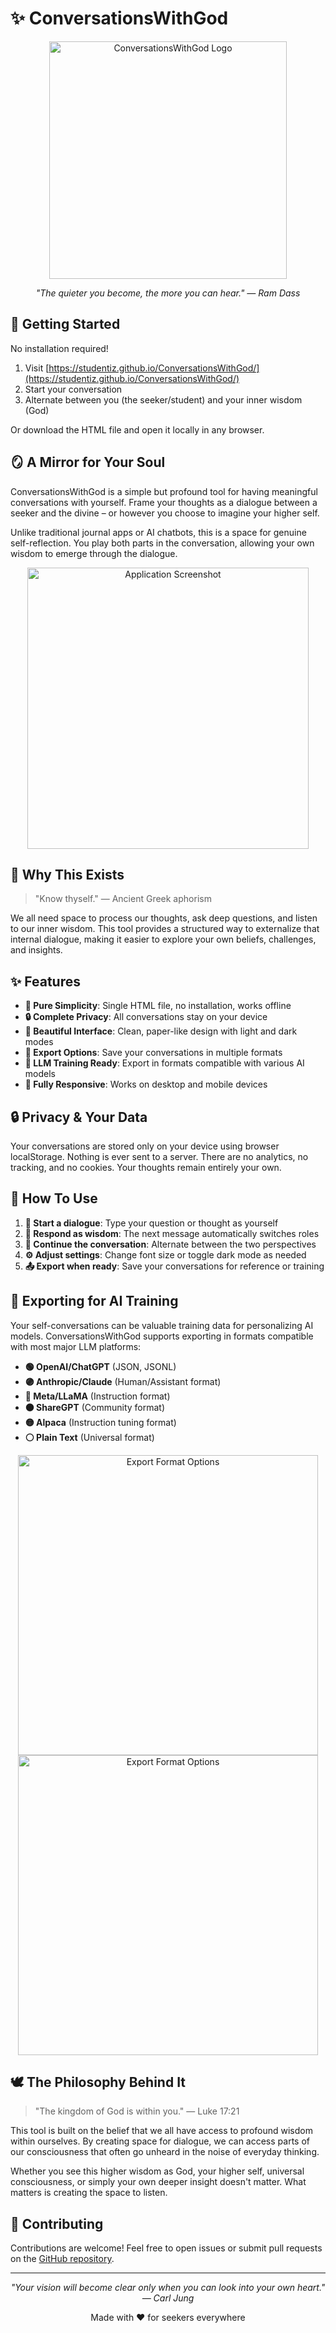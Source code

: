 # ✨ ConversationsWithGod

<p align="center">
  <img src="img/logo.png" alt="ConversationsWithGod Logo" width="380">
</p>

<p align="center">
  <i>"The quieter you become, the more you can hear." — Ram Dass</i>
</p>

## 🚀 Getting Started

No installation required!

1. Visit [https://studentiz.github.io/ConversationsWithGod/](https://studentiz.github.io/ConversationsWithGod/)
2. Start your conversation
3. Alternate between you (the seeker/student) and your inner wisdom (God)

Or download the HTML file and open it locally in any browser.

## 🪞 A Mirror for Your Soul

ConversationsWithGod is a simple but profound tool for having meaningful conversations with yourself. Frame your thoughts as a dialogue between a seeker and the divine – or however you choose to imagine your higher self.

Unlike traditional journal apps or AI chatbots, this is a space for genuine self-reflection. You play both parts in the conversation, allowing your own wisdom to emerge through the dialogue.

<p align="center">
  <img src="img/screenshot.png" alt="Application Screenshot" width="450">
</p>

## 💭 Why This Exists

> "Know thyself." — Ancient Greek aphorism

We all need space to process our thoughts, ask deep questions, and listen to our inner wisdom. This tool provides a structured way to externalize that internal dialogue, making it easier to explore your own beliefs, challenges, and insights.

## ✨ Features

- **🍃 Pure Simplicity**: Single HTML file, no installation, works offline
- **🔒 Complete Privacy**: All conversations stay on your device
- **🎨 Beautiful Interface**: Clean, paper-like design with light and dark modes
- **💾 Export Options**: Save your conversations in multiple formats
- **🤖 LLM Training Ready**: Export in formats compatible with various AI models
- **📱 Fully Responsive**: Works on desktop and mobile devices

## 🔒 Privacy & Your Data

Your conversations are stored only on your device using browser localStorage. Nothing is ever sent to a server. There are no analytics, no tracking, and no cookies. Your thoughts remain entirely your own.

## 📝 How To Use

1. **🙋 Start a dialogue**: Type your question or thought as yourself
2. **💫 Respond as wisdom**: The next message automatically switches roles
3. **🔄 Continue the conversation**: Alternate between the two perspectives
4. **⚙️ Adjust settings**: Change font size or toggle dark mode as needed
5. **📤 Export when ready**: Save your conversations for reference or training

## 🧠 Exporting for AI Training

Your self-conversations can be valuable training data for personalizing AI models. ConversationsWithGod supports exporting in formats compatible with most major LLM platforms:

- **🟢 OpenAI/ChatGPT** (JSON, JSONL)
- **🟣 Anthropic/Claude** (Human/Assistant format)
- **🔵 Meta/LLaMA** (Instruction format)
- **🟠 ShareGPT** (Community format)
- **🟡 Alpaca** (Instruction tuning format)
- **⚪ Plain Text** (Universal format)

<p align="center">
  <img src="img/export-formats1.png" alt="Export Format Options" width="480">
  <img src="img/export-formats2.png" alt="Export Format Options" width="480">
</p>

## 🕊️ The Philosophy Behind It

> "The kingdom of God is within you." — Luke 17:21

This tool is built on the belief that we all have access to profound wisdom within ourselves. By creating space for dialogue, we can access parts of our consciousness that often go unheard in the noise of everyday thinking.

Whether you see this higher wisdom as God, your higher self, universal consciousness, or simply your own deeper insight doesn't matter. What matters is creating the space to listen.

## 👥 Contributing

Contributions are welcome! Feel free to open issues or submit pull requests on the [GitHub repository](https://github.com/studentiz/ConversationsWithGod).

---

<p align="center">
  <i>"Your vision will become clear only when you can look into your own heart." — Carl Jung</i>
</p>

<p align="center">
  Made with ❤️ for seekers everywhere
</p>
